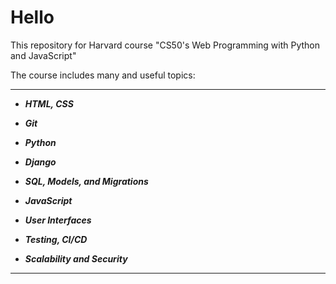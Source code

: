 # Hello
 This repository for Harvard course "CS50's Web Programming with Python and JavaScript" 

The course includes many and useful topics:
***
- ***HTML, CSS***

- ***Git***

- ***Python***

- ***Django***

- ***SQL, Models, and Migrations***

- ***JavaScript***

- ***User Interfaces***

- ***Testing, CI/CD***

- ***Scalability and Security***

***
